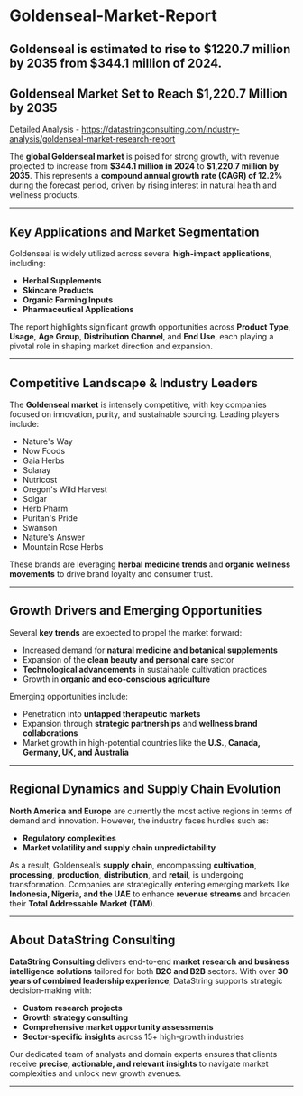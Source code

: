 # Goldenseal-Market-Report
Goldenseal is estimated to rise to $1220.7 million by 2035 from $344.1 million of 2024.
---

## **Goldenseal Market Set to Reach \$1,220.7 Million by 2035**

Detailed Analysis - https://datastringconsulting.com/industry-analysis/goldenseal-market-research-report

The **global Goldenseal market** is poised for strong growth, with revenue projected to increase from **\$344.1 million in 2024** to **\$1,220.7 million by 2035**. This represents a **compound annual growth rate (CAGR) of 12.2%** during the forecast period, driven by rising interest in natural health and wellness products.

---

## **Key Applications and Market Segmentation**

Goldenseal is widely utilized across several **high-impact applications**, including:

* **Herbal Supplements**
* **Skincare Products**
* **Organic Farming Inputs**
* **Pharmaceutical Applications**

The report highlights significant growth opportunities across **Product Type**, **Usage**, **Age Group**, **Distribution Channel**, and **End Use**, each playing a pivotal role in shaping market direction and expansion.

---

## **Competitive Landscape & Industry Leaders**

The **Goldenseal market** is intensely competitive, with key companies focused on innovation, purity, and sustainable sourcing. Leading players include:

* Nature's Way
* Now Foods
* Gaia Herbs
* Solaray
* Nutricost
* Oregon's Wild Harvest
* Solgar
* Herb Pharm
* Puritan's Pride
* Swanson
* Nature's Answer
* Mountain Rose Herbs

These brands are leveraging **herbal medicine trends** and **organic wellness movements** to drive brand loyalty and consumer trust.

---

## **Growth Drivers and Emerging Opportunities**

Several **key trends** are expected to propel the market forward:

* Increased demand for **natural medicine and botanical supplements**
* Expansion of the **clean beauty and personal care** sector
* **Technological advancements** in sustainable cultivation practices
* Growth in **organic and eco-conscious agriculture**

Emerging opportunities include:

* Penetration into **untapped therapeutic markets**
* Expansion through **strategic partnerships** and **wellness brand collaborations**
* Market growth in high-potential countries like the **U.S., Canada, Germany, UK, and Australia**

---

## **Regional Dynamics and Supply Chain Evolution**

**North America and Europe** are currently the most active regions in terms of demand and innovation. However, the industry faces hurdles such as:

* **Regulatory complexities**
* **Market volatility and supply chain unpredictability**

As a result, Goldenseal’s **supply chain**, encompassing **cultivation**, **processing**, **production**, **distribution**, and **retail**, is undergoing transformation. Companies are strategically entering emerging markets like **Indonesia, Nigeria, and the UAE** to enhance **revenue streams** and broaden their **Total Addressable Market (TAM)**.

---

## **About DataString Consulting**

**DataString Consulting** delivers end-to-end **market research and business intelligence solutions** tailored for both **B2C and B2B** sectors. With over **30 years of combined leadership experience**, DataString supports strategic decision-making with:

* **Custom research projects**
* **Growth strategy consulting**
* **Comprehensive market opportunity assessments**
* **Sector-specific insights** across 15+ high-growth industries

Our dedicated team of analysts and domain experts ensures that clients receive **precise, actionable, and relevant insights** to navigate market complexities and unlock new growth avenues.

---
